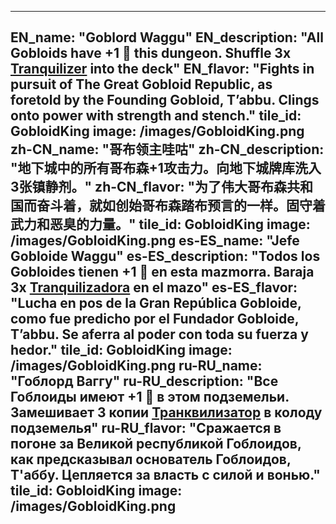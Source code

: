 ---

EN_name: "Goblord Waggu"
EN_description: "All Gobloids have +1 🔸 this dungeon.  Shuffle 3x <a href = '../en/items#Tranquilizer'>Tranquilizer</a> into the deck"
EN_flavor: "Fights in pursuit of The Great Gobloid Republic, as foretold by the Founding Gobloid, T’abbu. Clings onto power with strength and stench."
tile_id: GobloidKing
image: /images/GobloidKing.png
zh-CN_name: "哥布领主哇咕"
zh-CN_description: "地下城中的所有哥布森+1攻击力。向地下城牌库洗入3张镇静剂。"
zh-CN_flavor: "为了伟大哥布森共和国而奋斗着，就如创始哥布森踏布预言的一样。固守着武力和恶臭的力量。"
tile_id: GobloidKing
image: /images/GobloidKing.png
es-ES_name: "Jefe Gobloide Waggu"
es-ES_description: "Todos los Gobloides tienen +1 🔸 en esta mazmorra. Baraja 3x <a href = '../es_es/items#Tranquilizer'>Tranquilizadora</a> en el mazo"
es-ES_flavor: "Lucha en pos de la Gran República Gobloide, como fue predicho por el Fundador Gobloide, T’abbu. Se aferra al poder con toda su fuerza y hedor."
tile_id: GobloidKing
image: /images/GobloidKing.png
ru-RU_name: "Гоблорд Ваггу"
ru-RU_description: "Все Гоблоиды имеют +1 🔸 в этом подземельи. Замешивает 3 копии <a href = '../ru_ru/items#Tranquilizer'>Транквилизатор</a> в колоду подземелья"
ru-RU_flavor: "Сражается в погоне за Великой республикой Гоблоидов, как предсказывал основатель Гоблоидов, Т'аббу. Цепляется за власть с силой и вонью."
tile_id: GobloidKing
image: /images/GobloidKing.png
---